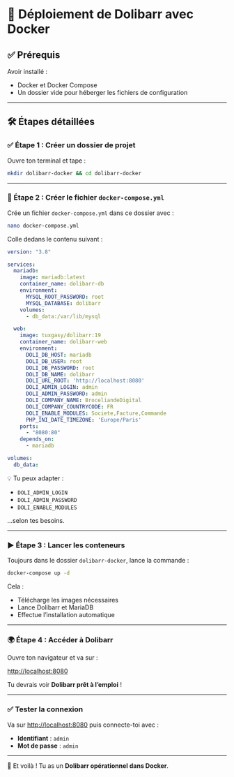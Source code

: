 # 🚀 Déploiement de Dolibarr avec Docker

## ✅ Prérequis

Avoir installé :

- Docker et Docker Compose  
- Un dossier vide pour héberger les fichiers de configuration

---

## 🛠️ Étapes détaillées

### ✅ Étape 1 : Créer un dossier de projet

Ouvre ton terminal et tape :

```bash
mkdir dolibarr-docker && cd dolibarr-docker
```

---

### 📝 Étape 2 : Créer le fichier `docker-compose.yml`

Crée un fichier `docker-compose.yml` dans ce dossier avec :

```bash
nano docker-compose.yml
```

Colle dedans le contenu suivant :

```yaml
version: "3.8"

services:
  mariadb:
    image: mariadb:latest
    container_name: dolibarr-db
    environment:
      MYSQL_ROOT_PASSWORD: root
      MYSQL_DATABASE: dolibarr
    volumes:
      - db_data:/var/lib/mysql

  web:
    image: tuxgasy/dolibarr:19
    container_name: dolibarr-web
    environment:
      DOLI_DB_HOST: mariadb
      DOLI_DB_USER: root
      DOLI_DB_PASSWORD: root
      DOLI_DB_NAME: dolibarr
      DOLI_URL_ROOT: 'http://localhost:8080'
      DOLI_ADMIN_LOGIN: admin
      DOLI_ADMIN_PASSWORD: admin
      DOLI_COMPANY_NAME: BroceliandeDigital
      DOLI_COMPANY_COUNTRYCODE: FR
      DOLI_ENABLE_MODULES: Societe,Facture,Commande
      PHP_INI_DATE_TIMEZONE: 'Europe/Paris'
    ports:
      - "8080:80"
    depends_on:
      - mariadb

volumes:
  db_data:
```

💡 Tu peux adapter :

- `DOLI_ADMIN_LOGIN`
- `DOLI_ADMIN_PASSWORD`
- `DOLI_ENABLE_MODULES`

...selon tes besoins.

---

### ▶️ Étape 3 : Lancer les conteneurs

Toujours dans le dossier `dolibarr-docker`, lance la commande :

```bash
docker-compose up -d
```

Cela :

- Télécharge les images nécessaires
- Lance Dolibarr et MariaDB
- Effectue l’installation automatique

---

### 🌍 Étape 4 : Accéder à Dolibarr

Ouvre ton navigateur et va sur :

[http://localhost:8080](http://localhost:8080)

Tu devrais voir **Dolibarr prêt à l’emploi** !

---

### ✅ Tester la connexion

Va sur [http://localhost:8080](http://localhost:8080) puis connecte-toi avec :

- **Identifiant** : `admin`  
- **Mot de passe** : `admin`

---

🎉 Et voilà ! Tu as un **Dolibarr opérationnel dans Docker**.

